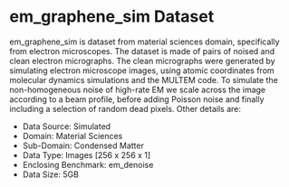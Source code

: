 # em_graphene_sim Dataset

em_graphene_sim is dataset from material sciences domain, specifically from electron microscopes. The dataset is made of pairs of noised and clean electron micrographs. The clean micrographs were generated by simulating electron microscope images, using atomic coordinates from molecular dynamics simulations and the MULTEM code. To simulate the non-homogeneous noise of high-rate EM we scale across the image according to a beam profile, before adding Poisson noise and finally including a selection of random dead pixels. Other details are:

* Data Source: Simulated
* Domain: Material Sciences
* Sub-Domain: Condensed Matter
* Data Type: Images [256 x 256 x 1]
* Enclosing Benchmark: em_denoise
* Data Size: 5GB

<!--
em_graphene_sim is dataset from material sciences domain, specifically from electron microscopes. The dataset is made of pairs of noised and clean electron micrographs. The clean micrographs were generated by simulating electron microscope images, using atomic coordinates from molecular dynamics simulations and the MULTEM code. To simulate the non-homogeneous noise of high-rate EM we scale across the image according to a beam profile, before adding Poisson noise and finally including a selection of random dead pixels. Other details are:


* Entity Type: Dataset
* Data Source: Simulated
* Domain: Material Sciences
* Sub-Domain: Condensed Matter
* Data Type: Images [256 x 256 x 1]
* Enclosing Benchmark: em_denoise
* Data Size: 5GB
-->
